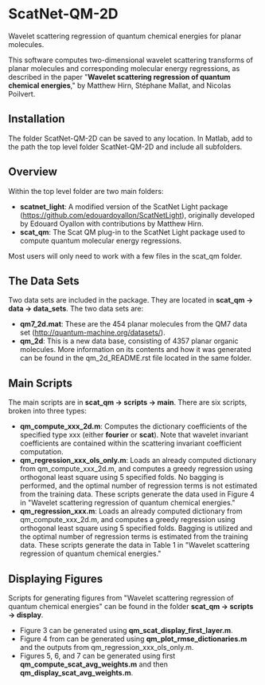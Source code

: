 # ScatNet-QM-2D
Wavelet scattering regression of quantum chemical energies for planar molecules.

This software computes two-dimensional wavelet scattering transforms of planar molecules and corresponding molecular energy regressions, as described in the paper "**Wavelet scattering regression of quantum chemical energies**," by Matthew Hirn, Stéphane Mallat, and Nicolas Poilvert.

## Installation
The folder ScatNet-QM-2D can be saved to any location. In Matlab, add to the path the top level folder ScatNet-QM-2D and include all subfolders.

## Overview

Within the top level folder are two main folders:
- **scatnet_light**: A modified version of the ScatNet Light package (https://github.com/edouardoyallon/ScatNetLight), originally developed by Edouard Oyallon with contributions by Matthew Hirn.
- **scat_qm**: The Scat QM plug-in to the ScatNet Light package used to compute quantum molecular energy regressions.

Most users will only need to work with a few files in the scat_qm folder.

## The Data Sets

Two data sets are included in the package. They are located in **scat_qm → data → data_sets**. The two data sets are:
- **qm7_2d.mat**: These are the 454 planar molecules from the QM7 data set (http://quantum-machine.org/datasets/).
- **qm_2d**: This is a new data base, consisting of 4357 planar organic molecules. More information on its contents and how it was generated can be found in the qm_2d_README.rst file located in the same folder.

## Main Scripts

The main scripts are in **scat_qm → scripts → main**. There are six scripts, broken into three types:
- **qm_compute_xxx_2d.m**: Computes the dictionary coefficients of the specified type xxx (either **fourier** or **scat**). Note that wavelet invariant coefficients are contained within the scattering invariant coefficient computation.
- **qm_regression_xxx_ols_only.m**: Loads an already computed dictionary from qm_compute_xxx_2d.m, and computes a greedy regression using orthogonal least square using 5 specified folds. No bagging is performed, and the optimal number of regression terms is not estimated from the training data. These scripts generate the data used in Figure 4 in "Wavelet scattering regression of quantum chemical energies."
- **qm_regression_xxx.m**: Loads an already computed dictionary from qm_compute_xxx_2d.m, and computes a greedy regression using orthogonal least square using 5 specified folds. Bagging is utilized and the optimal number of regression terms is estimated from the training data. These scripts generate the data in Table 1 in "Wavelet scattering regression of quantum chemical energies."

## Displaying Figures

Scripts for generating figures from "Wavelet scattering regression of quantum chemical energies" can be found in the folder **scat_qm → scripts → display**.
- Figure 3 can be generated using **qm_scat_display_first_layer.m**.
- Figure 4 from can be generated using **qm_plot_rmse_dictionaries.m** and the outputs from qm_regression_xxx_ols_only.m.
- Figures 5, 6, and 7 can be generated using first **qm_compute_scat_avg_weights.m** and then **qm_display_scat_avg_weights.m**.
